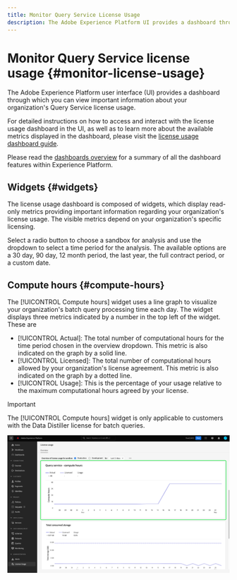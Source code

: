 ```yaml
---
title: Monitor Query Service License Usage
description: The Adobe Experience Platform UI provides a dashboard through which you can view important information about your organization's Data Distiller license usage. 
---
```

# Monitor Query Service license usage {#monitor-license-usage}

The Adobe Experience Platform user interface (UI) provides a dashboard through which you can view important information about your organization's Query Service license usage.

For detailed instructions on how to access and interact with the license usage dashboard in the UI, as well as to learn more about the available metrics displayed in the dashboard, please visit the [license usage dashboard guide](../../dashboards/guides/license-usage.md).

Please read the [dashboards overview](../../dashboards/home.md) for a summary of all the dashboard features within Experience Platform.

## Widgets {#widgets}

The license usage dashboard is composed of widgets, which display read-only metrics providing important information regarding your organization's license usage. The visible metrics depend on your organization's specific licensing.

Select a radio button to choose a sandbox for analysis and use the dropdown to select a time period for the analysis. The available options are a 30 day, 90 day, 12 month period, the last year, the full contract period, or a custom date.

## Compute hours {#compute-hours}

The [!UICONTROL Compute hours] widget uses a line graph to visualize your organization's batch query processing time each day. The widget displays three metrics indicated by a number in the top left of the widget. These are  

- [!UICONTROL Actual]: The total number of computational hours for the time period chosen in the overview dropdown. This metric is also indicated on the graph by a solid line. 
- [!UICONTROL Licensed]: The total number of computational hours allowed by your organization's license agreement. This metric is also indicated on the graph by a dotted line.
- [!UICONTROL Usage]: This is the percentage of your usage relative to the maximum computational hours agreed by your license.

>[!IMPORTANT]
>
>The [!UICONTROL Compute hours] widget is only applicable to customers with the Data Distiller license for batch queries.

![The license usage dashboard with the Compute hours widget highlighted.](../images/data-distiller/compute-hours.png)
